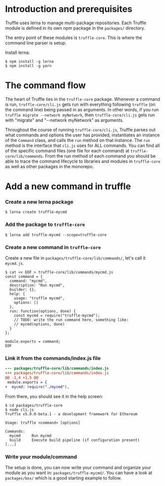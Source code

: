 # Introduction and prerequisites

Truffle uses lerna to manage multi-package repositories. Each Truffle module is defined in its own npm package in the `packages/` directory.

The entry point of these modules is `truffle-core`. This is where the command line parser is setup.

Install lerna:

```shell
$ npm install -g lerna
$ npm install -g yarn
```

# The command flow

The heart of Truffle lies in the `truffle-core` package. Whenever a command is run, `truffle-core/cli.js` gets run with everything following `truffle` (on the command line) being passed in as arguments. In other words, if you run `truffle migrate --network myNetwork`, then `truffle-core/cli.js` gets run with "migrate" and "--network myNetwork" as arguments.

Throughout the course of running `truffle-core/cli.js`, Truffle parses out what commands and options the user has provided, instantiates an instance of the `Command` class, and calls the `run` method on that instance. The `run` method is the interface that `cli.js` uses for ALL commands. You can find all of the specific command files (one file for each command) at `truffle-core/lib/commands`. From the run method of each command you should be able to trace the command lifecycle to libraries and modules in `truffle-core` as well as other packages in the monorepo.

# Add a new command in truffle

### Create a new lerna package

```shell
$ lerna create truffle-mycmd
```

### Add the package to `truffle-core`

```shell
$ lerna add truffle-mycmd --scope=truffle-core
```

### Create a new command in `truffle-core`

Create a new file in `packages/truffle-core/lib/commands/`, let's call it `mycmd.js`.

```shell
$ cat << EOF > truffle-core/lib/commands/mycmd.js
const command = {
  command: "mycmd",
  description: "Run mycmd",
  builder: {},
  help: {
    usage: "truffle mycmd",
    options: []
  },
  run: function(options, done) {
    const mycmd = require("truffle-mycmd");
    // TODO: write the run command here, something like:
    // mycmd(options, done)
  }
};

module.exports = command;
EOF
```

### Link it from the commands/index.js file

```diff
--- packages/truffle-core/lib/commands/index.js
+++ packages/truffle-core/lib/commands/index.js
@@ -1,4 +1,5 @@
 module.exports = {
+  mycmd: require("./mycmd"),
```

From there, you should see it in the help screen:
```shell
$ cd packages/truffle-core
$ node cli.js
Truffle v5.0.0-beta.1 - a development framework for Ethereum

Usage: truffle <command> [options]

Commands:
  mycmd     Run mycmd
  build     Execute build pipeline (if configuration present)
[...]
```

### Write your module/command

The setup is done, you can now write your command and organize your module as you want in: `packages/truffle-mycmd/`. You can have a look at `packages/box/` which is a good starting example to follow.
